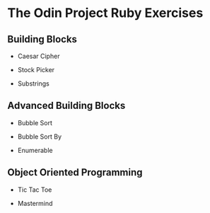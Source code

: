 # The Odin Project Ruby Exercises

## Building Blocks

+ Caesar Cipher

+ Stock Picker

+ Substrings

## Advanced Building Blocks

+ Bubble Sort 

+ Bubble Sort By

+ Enumerable

## Object Oriented Programming

+ Tic Tac Toe

+ Mastermind
